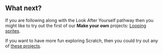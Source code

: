 ## What next?

If you are following along with the Look After Yourself pathway then you might like to try out the first of our **Make your own** projects: [Looping sprites](https://learning-admin.raspberrypi.org/en/projects/looping-sprites).

If you want to have more fun exploring Scratch, then you could try out any of [these projects](https://projects.raspberrypi.org/en/projects?software%5B%5D=scratch).
